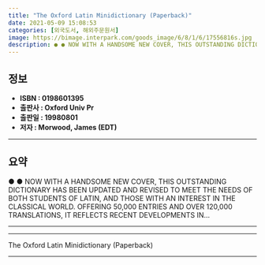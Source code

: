 ```yaml
---
title: "The Oxford Latin Minidictionary (Paperback)"
date: 2021-05-09 15:08:53
categories: [외국도서, 해외주문원서]
image: https://bimage.interpark.com/goods_image/6/8/1/6/17556816s.jpg
description: ● ● NOW WITH A HANDSOME NEW COVER, THIS OUTSTANDING DICTIONARY HAS BEEN UPDATED AND REVISED TO MEET THE NEEDS OF BOTH STUDENTS OF LATIN, AND THOSE WITH AN INT
---
```


## **정보**

- **ISBN : 0198601395**
- **출판사 : Oxford Univ Pr**
- **출판일 : 19980801**
- **저자 : Morwood, James (EDT)**

------



## **요약**

●  ●  NOW WITH A HANDSOME NEW COVER, THIS OUTSTANDING DICTIONARY HAS BEEN UPDATED AND REVISED TO MEET THE NEEDS OF BOTH STUDENTS OF LATIN, AND THOSE WITH AN INTEREST IN THE CLASSICAL WORLD. OFFERING 50,000 ENTRIES AND OVER 120,000 TRANSLATIONS, IT REFLECTS RECENT DEVELOPMENTS IN... 

------



------


The Oxford Latin Minidictionary (Paperback) 

------


